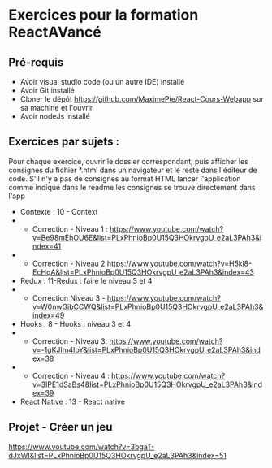 # Exercices pour la formation ReactAVancé

## Pré-requis

* Avoir visual studio code (ou un autre IDE) installé
* Avoir Git installé
* Cloner le dépôt https://github.com/MaximePie/React-Cours-Webapp sur sa machine et l'ouvrir
* Avoir nodeJs installé

## Exercices par sujets :

Pour chaque exercice, ouvrir le dossier correspondant, puis afficher les consignes du fichier \*.html dans un navigateur et le reste dans l'éditeur de code. 
S'il n'y a pas de consignes au format HTML lancer l'application comme indiqué dans le readme les consignes se trouve directement dans l'app
* Contexte : 10 - Context 
* * Correction - Niveau 1 : https://www.youtube.com/watch?v=Be98mEhOU6E&list=PLxPhnioBp0U15Q3HOkrvgpU_e2aL3PAh3&index=41
* * Correction - Niveau 2 https://www.youtube.com/watch?v=H5kl8-EcHqA&list=PLxPhnioBp0U15Q3HOkrvgpU_e2aL3PAh3&index=43
* Redux : 11-Redux : faire le niveau 3 et 4 
* * Correction Niveau 3 - https://www.youtube.com/watch?v=W0nwGibCCWQ&list=PLxPhnioBp0U15Q3HOkrvgpU_e2aL3PAh3&index=49
* Hooks : 8 - Hooks : niveau 3 et 4
* * Correction - Niveau 3: https://www.youtube.com/watch?v=-1gKJIm4IbY&list=PLxPhnioBp0U15Q3HOkrvgpU_e2aL3PAh3&index=38 
* * Correction - Niveau 4 : https://www.youtube.com/watch?v=3IPE1dSaBs4&list=PLxPhnioBp0U15Q3HOkrvgpU_e2aL3PAh3&index=39  
* React Native : 13 - React native

## Projet - Créer un jeu

https://www.youtube.com/watch?v=3bgaT-dJxWI&list=PLxPhnioBp0U15Q3HOkrvgpU_e2aL3PAh3&index=51
